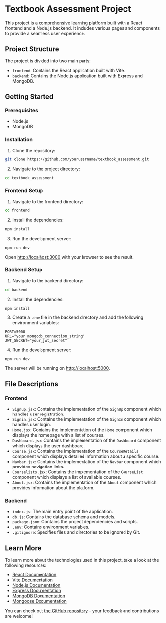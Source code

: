 # Textbook Assessment Project

This project is a comprehensive learning platform built with a React frontend and a Node.js backend. It includes various pages and components to provide a seamless user experience.

## Project Structure

The project is divided into two main parts:

- `frontend`: Contains the React application built with Vite.
- `backend`: Contains the Node.js application built with Express and MongoDB.

## Getting Started

### Prerequisites

- Node.js
- MongoDB

### Installation

1. Clone the repository:

```bash
git clone https://github.com/yourusername/textbook_assessment.git
```

2. Navigate to the project directory:

```bash
cd textbook_assessment
```

### Frontend Setup

1. Navigate to the frontend directory:

```bash
cd frontend
```

2. Install the dependencies:

```bash
npm install
```

3. Run the development server:

```bash
npm run dev
```

Open [http://localhost:3000](http://localhost:3000) with your browser to see the result.

### Backend Setup

1. Navigate to the backend directory:

```bash
cd backend
```

2. Install the dependencies:

```bash
npm install
```

3. Create a `.env` file in the backend directory and add the following environment variables:

```properties
PORT=5000
URL="your_mongodb_connection_string"
JWT_SECRET="your_jwt_secret"
```

4. Run the development server:

```bash
npm run dev
```

The server will be running on [http://localhost:5000](http://localhost:5000).

## File Descriptions

### Frontend

- `Signup.jsx`: Contains the implementation of the `SignUp` component which handles user registration.
- `Signin.jsx`: Contains the implementation of the `SignIn` component which handles user login.
- `Home.jsx`: Contains the implementation of the `Home` component which displays the homepage with a list of courses.
- `Dashboard.jsx`: Contains the implementation of the `Dashboard` component which displays the user dashboard.
- `Course.jsx`: Contains the implementation of the `CourseDetails` component which displays detailed information about a specific course.
- `Navbar.jsx`: Contains the implementation of the `Navbar` component which provides navigation links.
- `Courselists.jsx`: Contains the implementation of the `CourseList` component which displays a list of available courses.
- `About.jsx`: Contains the implementation of the `About` component which provides information about the platform.

### Backend

- `index.js`: The main entry point of the application.
- `db.js`: Contains the database schema and models.
- `package.json`: Contains the project dependencies and scripts.
- `.env`: Contains environment variables.
- `.gitignore`: Specifies files and directories to be ignored by Git.

## Learn More

To learn more about the technologies used in this project, take a look at the following resources:

- [React Documentation](https://reactjs.org/docs/getting-started.html)
- [Vite Documentation](https://vitejs.dev/guide/)
- [Node.js Documentation](https://nodejs.org/en/docs/)
- [Express Documentation](https://expressjs.com/)
- [MongoDB Documentation](https://docs.mongodb.com/)
- [Mongoose Documentation](https://mongoosejs.com/docs/)

You can check out [the GitHub repository](https://github.com/yourusername/textbook_assessment) - your feedback and contributions are welcome!
